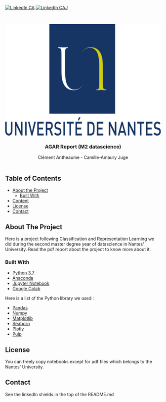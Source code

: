 <!-- PROJECT SHIELDS -->
<!--
*** I'm using markdown "reference style" links for readability.
*** Reference links are enclosed in brackets [ ] instead of parentheses ( ).
*** See the bottom of this document for the declaration of the reference variables
*** for contributors-url, forks-url, etc. This is an optional, concise syntax you may use.
*** https://www.markdownguide.org/basic-syntax/#reference-style-links
-->
[![LinkedIn CA][linkedin-shield]][linkedin-url-1]
[![LinkedIn CAJ][linkedin-shield]][linkedin-url-2]



<!-- PROJECT LOGO -->
<br />
<p align="center">
  <a href="https://github.com/camilleAmaury/ReportAGAR">
    <img src="images/logo.png" alt="Logo" width="640" height="360">
  </a>

  <h3 align="center">AGAR Report (M2 datascience)</h3>

  <p align="center">
    Clément Antheaume - Camille-Amaury Juge
    <br />    <br />
  </p>
</p>



<!-- TABLE OF CONTENTS -->
## Table of Contents

* [About the Project](#about-the-project)
  * [Built With](#built-with)
* [Content](#content)
* [License](#license)
* [Contact](#contact)



<!-- ABOUT THE PROJECT -->
## About The Project

Here is a project following Classification and Representation Learning we did during the second master degree year of datascience in Nantes' University.
Read the pdf report about the project to know more about it.

### Built With

* [Python 3.7](https://www.python.org/)
* [Anaconda](https://www.anaconda.com/)
* [Jupyter Notebook](https://jupyter.org/)
* [Google Colab](https://colab.research.google.com/)

Here is a list of the Python library we used :

* [Pandas](https://pandas.pydata.org/)
* [Numpy](https://numpy.org/)
* [Matplotlib](https://matplotlib.org/)
* [Seaborn](https://seaborn.pydata.org/)
* [Plotly](https://plot.ly/)
* [Pulp](https://pypi.org/project/PuLP/)

<!-- LICENSE -->
## License

You can freely copy notebooks except for pdf files which belongs to the Nantes' University.


<!-- CONTACT -->
## Contact

See the linkedIn shields in the top of the README.md


<!-- MARKDOWN LINKS & IMAGES -->
[linkedin-shield]: https://img.shields.io/badge/-LinkedIn-black.svg?style=flat-square&logo=linkedin&colorB=555
[linkedin-url-1]: https://www.linkedin.com/in/cl%C3%A9ment-antheaume-9266a1171/
[linkedin-url-2]: https://www.linkedin.com/in/camille-amaury-juge/

